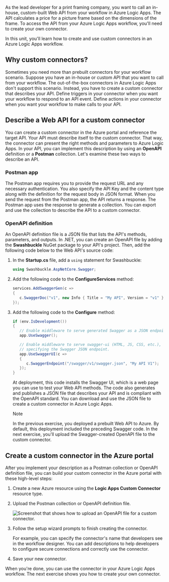 As the lead developer for a print framing company, you want to call an in-house, custom-built Web API from your workflow in Azure Logic Apps. The API calculates a price for a picture frame based on the dimensions of the frame. To access the API from your Azure Logic Apps workflow, you'll need to create your own connector.

In this unit, you'll learn how to create and use custom connectors in an Azure Logic Apps workflow.

## Why custom connectors?

Sometimes you need more than prebuilt connectors for your workflow scenario. Suppose you have an in-house or custom API that you want to call from your workflow. The out-of-the-box connectors in Azure Logic Apps don't support this scenario. Instead, you have to create a custom connector that describes your API. Define triggers in your connector when you want your workflow to respond to an API event. Define actions in your connector when you want your workflow to make calls to your API.

## Describe a Web API for a custom connector

You can create a custom connector in the Azure portal and reference the target API. Your API must describe itself to the custom connector. That way, the connector can present the right methods and parameters to Azure Logic Apps. In your API, you can implement this description by using an **OpenAPI** definition or a **Postman** collection. Let's examine these two ways to describe an API.

### Postman app

The Postman app requires you to provide the request URL and any necessary authentication. You also specify the API Key and the content type along with the definition for the request body in JSON format. When you send the request from the Postman app, the API returns a response. The Postman app uses the response to generate a collection. You can export and use the collection to describe the API to a custom connector.

### OpenAPI definition

An OpenAPI definition file is a JSON file that lists the API's methods, parameters, and outputs. In .NET, you can create an OpenAPI file by adding the **Swashbuckle** NuGet package to your API's project. Then, add the following code below to the Web API's source code:

1. In the **Startup.cs** file, add a `using` statement for Swashbuckle:

   ```c#
   using Swashbuckle.AspNetCore.Swagger;
   ```

1. Add the following code to the **ConfigureServices** method:

   ```c#
   services.AddSwaggerGen(c =>
   {
      c.SwaggerDoc("v1", new Info { Title = "My API", Version = "v1" });
   });
   ```

1. Add the following code to the **Configure** method:

   ```c#
   if (env.IsDevelopment())
   {
      // Enable middleware to serve generated Swagger as a JSON endpoint.
      app.UseSwagger();

      // Enable middleware to serve swagger-ui (HTML, JS, CSS, etc.), 
      // specifying the Swagger JSON endpoint.
      app.UseSwaggerUI(c =>
      {
         c.SwaggerEndpoint("/swagger/v1/swagger.json", "My API V1");
      });
   }
   ```

   At deployment, this code installs the Swagger UI, which is a web page you can use to test your Web API methods. The code also generates and publishes a JSON file that describes your API and is compliant with the OpenAPI standard. You can download and use the JSON file to create a custom connector in Azure Logic Apps.

   > [!NOTE]
   > In the previous exercise, you deployed a prebuilt Web API to Azure. By default, this deployment included the preceding Swagger code. In the next exercise, you'll upload the Swagger-created OpenAPI file to the custom connector.

## Create a custom connector in the Azure portal

After you implement your description as a Postman collection or OpenAPI definition file, you can build your custom connector in the Azure portal with these high-level steps:

1. Create a new Azure resource using the **Logic Apps Custom Connector** resource type.

1. Upload the Postman collection or OpenAPI definition file.

   ![Screenshot that shows how to upload an OpenAPI file for a custom connector.](../media/4-custom-connector-import-openapi.png)

1. Follow the setup wizard prompts to finish creating the connector.

   For example, you can specify the connector's name that developers see in the workflow designer. You can add descriptions to help developers to configure secure connections and correctly use the connector.

1. Save your new connector.

When you're done, you can use the connector in your Azure Logic Apps workflow. The next exercise shows you how to create your own connector.
